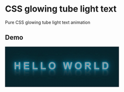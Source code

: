 # CSS glowing tube light text

Pure CSS glowing tube light text animation

## Demo
![Screenshot](https://github.com/panahi-projects/glowing-tubelight-text/blob/main/demo.gif)